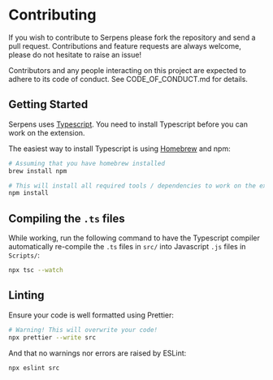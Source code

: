 # Contributing

If you wish to contribute to Serpens please fork the repository and send a pull request. Contributions and feature requests are always welcome, please do not hesitate to raise an issue!

Contributors and any people interacting on this project are expected to adhere to its code of conduct. See CODE_OF_CONDUCT.md for details.

## Getting Started

Serpens uses [Typescript](https://www.typescriptlang.org). You need to install Typescript before you can work on the extension.

The easiest way to install Typescript is using [Homebrew](https://brew.sh/) and npm:

```bash
# Assuming that you have homebrew installed
brew install npm
```

```bash
# This will install all required tools / dependencies to work on the extension
npm install
```

## Compiling the `.ts` files

While working, run the following command to have the Typescript compiler automatically re-compile the `.ts` files in `src/` into Javascript `.js` files in `Scripts/`:

```bash
npx tsc --watch
```

## Linting

Ensure your code is well formatted using Prettier:

```bash
# Warning! This will overwrite your code!
npx prettier --write src
```

And that no warnings nor errors are raised by ESLint:

```bash
npx eslint src
```
